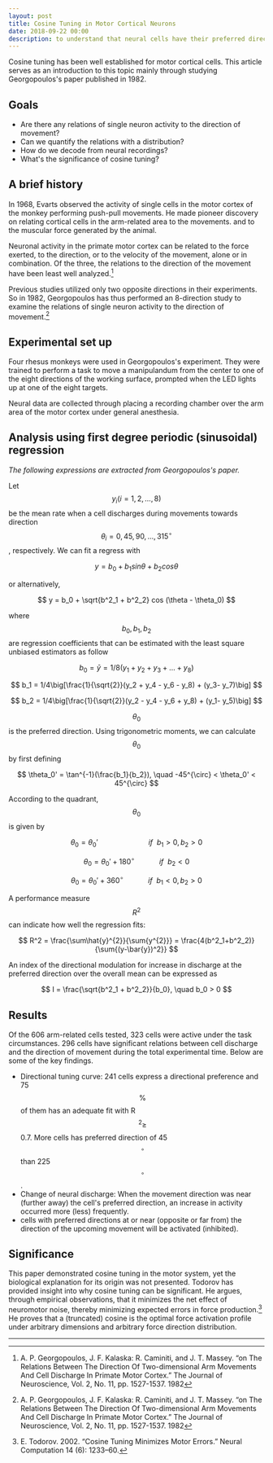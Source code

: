 ```yaml
---
layout: post
title: Cosine Tuning in Motor Cortical Neurons
date: 2018-09-22 00:00
description: to understand that neural cells have their preferred direction of movement and that it is distributed with a sinusoidal function
---
```


Cosine tuning has been well established for motor cortical cells. This article serves as an introduction to this topic mainly through studying Georgopoulos's paper published in 1982.

## Goals

* Are there any relations of single neuron activity to the direction of movement?
* Can we quantify the relations with a distribution?
* How do we decode from neural recordings?
* What's the significance of cosine tuning?

## A brief history

In 1968, Evarts observed the activity of single cells in the motor cortex of the monkey performing push-pull movements. He made pioneer discovery on relating cortical cells in the arm-related area to the movements. and to the muscular force generated by the animal.

Neuronal activity in the primate motor cortex can be related to the force exerted, to the direction, or to the velocity of the movement, alone or in combination. Of the three, the relations to the direction of the movement have been least well analyzed.[^Georgopoulos]

Previous studies utilized only two opposite directions in their experiments. So in 1982, Georgopoulos has thus performed an 8-direction study to examine the relations of single neuron activity to the direction of movement.[^Georgopoulos]

## Experimental set up

Four rhesus monkeys were used in Georgopoulos's experiment. They were trained to perform a task to move a manipulandum from the center to one of the eight directions of the working surface, prompted when the LED lights up at one of the eight targets.

Neural data are collected through placing a recording chamber over the arm area of the motor cortex under general anesthesia.

## Analysis using first degree periodic (sinusoidal) regression

*The following expressions are extracted from Georgopoulos's paper.*

Let $$ y_i (i = 1, 2, ..., 8 ) $$ be the mean rate when a cell discharges during movements towards direction $$ \theta_i = 0, 45, 90, ..., 315^{\circ}$$, respectively. We can fit a regress with

$$
y = b_0 + b_1sin \theta + b_2 cos \theta
$$

or alternatively,

$$
y = b_0 + \sqrt{b^2_1 + b^2_2} cos (\theta - \theta_0)
$$

where $$ b_0, b_1, b_2 $$ are regression coefficients that can be estimated with the least square unbiased estimators as follow

$$
b_0 = \bar{y} = 1/8(y_1 + y_2 + y_3 + ... + y_8)
$$

$$
b_1 = 1/4\big[\frac{1}{\sqrt{2}}(y_2 + y_4 - y_6 - y_8) + (y_3- y_7)\big]
$$

$$
b_2 = 1/4\big[\frac{1}{\sqrt{2}}(y_2 - y_4 - y_6 + y_8) + (y_1- y_5)\big]
$$

$$ \theta_0 $$ is the preferred direction. Using trigonometric moments, we can calculate $$ \theta_0 $$ by first defining

$$
\theta_0' = \tan^{-1}(\frac{b_1}{b_2}), \quad -45^{\circ} < \theta_0' < 45^{\circ}
$$

According to the quadrant, $$ \theta_0 $$ is given by

$$\theta_0 = \theta_0' \qquad\qquad\qquad \ if \ \ b_1 > 0, b_2 > 0 $$

$$\theta_0 = \theta_0' + 180^{\circ} \qquad\quad if \ \ b_2 < 0 $$

$$\theta_0 = \theta_0' + 360^{\circ} \qquad\quad if \ \ b_1 < 0, b_2 > 0 $$

A performance measure $$ R^2 $$ can indicate how well the regression fits:

$$
R^2 = \frac{\sum\hat{y}^{2}}{\sum{y^{2}}} = \frac{4(b^2_1+b^2_2)}{\sum{(y-\bar{y})^2}}
$$

An index of the directional modulation for increase in discharge at the preferred direction over the overall mean can be expressed as

$$
I = \frac{\sqrt{b^2_1 + b^2_2}}{b_0}, \quad b_0 > 0
$$

## Results

Of the 606 arm-related cells tested, 323 cells were active under the task circumstances. 296 cells have significant relations between cell discharge and the direction of movement during the total experimental time. Below are some of the key findings.

* Directional tuning curve: 241 cells express a directional preference and 75 $$\%$$ of them has an adequate fit with R$$^2 \geq$$ 0.7. More cells has preferred direction of 45$$^{\circ}$$ than 225$$^{\circ}$$.
* Change of neural discharge: When the movement direction was near (further away) the cell's preferred direction, an increase in activity occurred more (less) frequently.
* cells with preferred directions at or near (opposite or far from) the direction of the upcoming movement will be activated (inhibited).

## Significance

This paper demonstrated cosine tuning in the motor system, yet the biological explanation for its origin was not presented. Todorov has provided insight into why cosine tuning can be significant. He argues, through empirical observations, that it minimizes the net effect of neuromotor noise, thereby minimizing expected errors in force production.[^Todorov] He proves that a (truncated) cosine is the optimal force activation profile under arbitrary dimensions and arbitrary force direction distribution.

---
[^Georgopoulos]: A. P. Georgopoulos, J. F. Kalaska: R. Caminiti, and J. T. Massey. “on The Relations Between The Direction Of Two-dimensional Arm Movements And Cell Discharge In Primate Motor Cortex.” The Journal of Neuroscience, Vol. 2, No. 11, pp. 1527-1537. 1982

[^Todorov]: E. Todorov. 2002. “Cosine Tuning Minimizes Motor Errors.” Neural Computation 14 (6): 1233–60.
